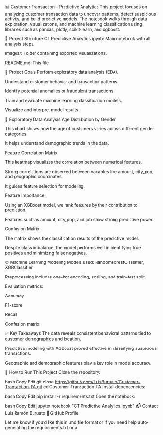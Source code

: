 📊 Customer Transaction - Predictive Analytics
This project focuses on analyzing customer transaction data to uncover patterns, detect suspicious activity, and build predictive models. The notebook walks through data exploration, visualizations, and machine learning classification using libraries such as pandas, plotly, scikit-learn, and xgboost.

📁 Project Structure
CT Predictive Analytics.ipynb: Main notebook with all analysis steps.

images/: Folder containing exported visualizations.

README.md: This file.

🧠 Project Goals
Perform exploratory data analysis (EDA).

Understand customer behavior and transaction patterns.

Identify potential anomalies or fraudulent transactions.

Train and evaluate machine learning classification models.

Visualize and interpret model results.

📌 Exploratory Data Analysis
Age Distribution by Gender

This chart shows how the age of customers varies across different gender categories.

It helps understand demographic trends in the data.

Feature Correlation Matrix

This heatmap visualizes the correlation between numerical features.

Strong correlations are observed between variables like amount, city_pop, and geographic coordinates.

It guides feature selection for modeling.

Feature Importance

Using an XGBoost model, we rank features by their contribution to prediction.

Features such as amount, city_pop, and job show strong predictive power.

Confusion Matrix

The matrix shows the classification results of the predictive model.

Despite class imbalance, the model performs well in identifying true positives and minimizing false negatives.

⚙️ Machine Learning Modeling
Models used: RandomForestClassifier, XGBClassifier.

Preprocessing includes one-hot encoding, scaling, and train-test split.

Evaluation metrics:

Accuracy

F1-score

Recall

Confusion matrix

✅ Key Takeaways
The data reveals consistent behavioral patterns tied to customer demographics and location.

Predictive modeling with XGBoost proved effective in classifying suspicious transactions.

Geographic and demographic features play a key role in model accuracy.

🚀 How to Run This Project
Clone the repository:

bash
Copy
Edit
git clone https://github.com/LuisBuruato/Customer-Transaction-PA.git
cd Customer-Transaction-PA
Install dependencies:

bash
Copy
Edit
pip install -r requirements.txt
Open the notebook:

bash
Copy
Edit
jupyter notebook "CT Predictive Analytics.ipynb"
📬 Contact
Luis Ramón Buruato
🔗 GitHub Profile

Let me know if you’d like this in .md file format or if you need help auto-generating the requirements.txt or a
